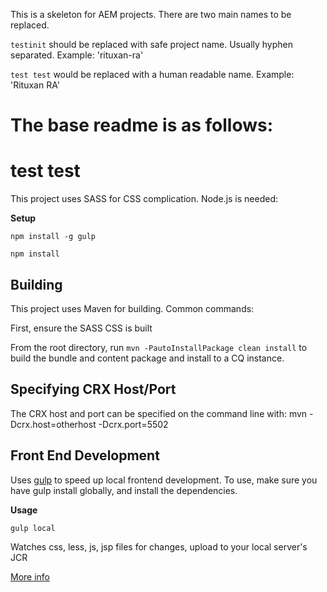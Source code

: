 This is a skeleton for AEM projects. There are two main names to be replaced.

`testinit` should be replaced with safe project name. Usually hyphen separated. Example: 'rituxan-ra'

`test test` would be replaced with a human readable name. Example: 'Rituxan RA'

The base readme is as follows:
========

test test
========

This project uses SASS for CSS complication. Node.js is needed:

**Setup**

`npm install -g gulp`

`npm install`

Building
--------

This project uses Maven for building. Common commands:

First, ensure the SASS CSS is built

From the root directory, run ``mvn -PautoInstallPackage clean install`` to build the bundle and content package and install to a CQ instance.

Specifying CRX Host/Port
------------------------

The CRX host and port can be specified on the command line with:
mvn -Dcrx.host=otherhost -Dcrx.port=5502 <goals>

Front End Development
---------------------

Uses [gulp](https://github.com/gulpjs/gulp) to speed up local frontend development. To use, make sure you have gulp install globally, and install the dependencies.

**Usage**

`gulp local`

Watches css, less, js, jsp files for changes, upload to your local server's JCR

[More info](https://github.com/meltmedia/aem-tools/tree/develop/gulp)
